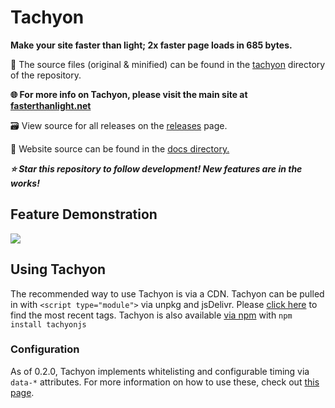 # Tachyon

**Make your site faster than light; 2x faster page loads in 685 bytes.**

🧰 The source files (original & minified) can be found in the [tachyon](https://github.com/weebney/tachyon/blob/main/tachyon/) directory of the repository.

**🌐 For more info on Tachyon, please visit the main site at [fasterthanlight.net](https://fasterthanlight.net)**

🗃 View source for all releases on the [releases](https://github.com/weebney/tachyon/releases) page.

📌 Website source can be found in the [docs directory.](https://github.com/weebney/tachyon/tree/main/docs) 

***⭐ Star this repository to follow development! New features are in the works!***

## Feature Demonstration

![](https://github.com/weebney/tachyon/blob/main/docs/public/tachyonDemo.gif?raw=true)

## Using Tachyon

The recommended way to use Tachyon is via a CDN. Tachyon can be pulled in with `<script type="module">` via unpkg and jsDelivr. Please [click here](https://fasterthanlight.net/) to find the most recent tags. Tachyon is also available [via npm](https://www.npmjs.com/package/tachyonjs) with `npm install tachyonjs`

### Configuration

As of 0.2.0, Tachyon implements whitelisting and configurable timing via `data-*` attributes. For more information on how to use these, check out [this page](https://fasterthanlight.net/#advanced-configuration).
